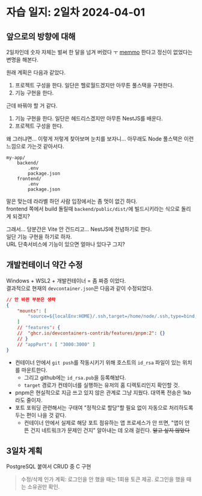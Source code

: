 # 자습 일지: 2일차 2024-04-01

## 앞으로의 방향에 대해

2일차인데 숫자 자체는 벌써 한 달을 넘겨 버렸다 ㅜ [memmo](https://memmo.cc) 한다고 정신이 없었다는 변명을 해본다.

원래 계획은 다음과 같았다.
1. 프로젝트 구성을 한다. 일단은 헬로월드겠지만 아무튼 풀스택을 구현한다.
2. 기능 구현을 한다.

근데 바꿔야 할 거 같다.
1. 기능 구현을 한다. 일단은 헤드리스겠지만 아무튼 NestJS를 배운다.
2. 프로젝트 구성을 한다.

왜 그러냐면... 이렇게 저렇게 찾아보며 눈치를 보자니... 아무래도 Node 풀스택은 이런 느낌으로 가는것 같아서다.

```
my-app/
    backend/
        .env
        package.json
    frontend/
        .env
        package.json
```

말은 맞는데 라라벨 하던 사람 입장에서는 좀 멋이 없긴 하다.  
frontend 쪽에서 build 돌릴때 `backend/public/dist/`에 빌드시키라는 식으로 돌리게 되겠지?

그래서... 당분간은 Vite 안 건드리고... NestJS에 전념하기로 한다.  
일단 기능 구현을 하기로 하자.  
URL 단축서비스에 기능이 있으면 얼마나 있다구 그지?

## 개발컨테이너 약간 수정

Windows + WSL2 + 개발컨테이너 = 좀 짜증 이었다.  
결과적으로 현재의 `devcontainer.json`은 다음과 같이 수정되었다.

```json
// 안 바뀐 부분은 생략
{
    "mounts": [
		"source=${localEnv:HOME}/.ssh,target=/home/node/.ssh,type=bind,consistency=cached"
	]
	// "features": {
	// 	"ghcr.io/devcontainers-contrib/features/pnpm:2": {}
	// }
	// "appPort": [ "3000:3000" ]
}
```

- 컨테이너 안에서 `git push`를 작동시키기 위해 호스트의 `id_rsa` 파일이 있는 위치를 마운트한다.
    - 그리고 github에는 `id_rsa.pub`을 등록해놨다.
    - `target` 경로가 컨테이너를 실행하는 유저의 홈 디렉토리인지 확인할 것.
- pnpm은 현실적으로 지금 쓰고 있지 않은 관계로 그냥 지웠다. 대역폭 전송은 1kb라도 줄이자.
- 포트 포워딩 관련해서는 구태여 "정적으로 할당"할 필요 없이 자동으로 처리하도록 두는 편이 나을 것 같다.
    - 컨테이너 안에서 실제로 해당 포트 점유하는 앱 프로세스가 안 뜨면, "앱이 안 뜬 건지 네트워크가 문제인 건지" 알아내는 데 오래 걸린다. ~~알고 싶지 않았다~~

## 3일차 계획

PostgreSQL 붙여서 CRUD 중 C 구현

> 수정/삭제 인가 계획: 로그인을 안 했을 때는 1회용 토큰 제공. 로그인을 했을 때는 소유권만 확인.